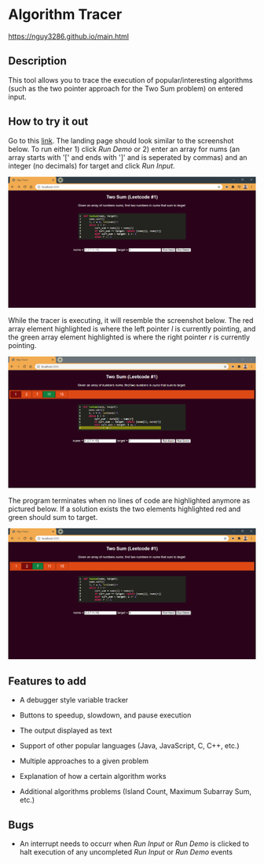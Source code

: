 # Algorithm Tracer

https://nguy3286.github.io/main.html

## Description

This tool allows you to trace the execution of popular/interesting algorithms (such as the two pointer approach for the Two Sum problem) on entered input.

## How to try it out

Go to this [link](https://nguy3286.github.io/main.html). The landing page should look similar to the screenshot below. To run either 1) click _Run Demo_ or 2) enter an array for nums (an array starts with '[' and ends with ']' and is seperated by commas) and an integer (no decimals) for target and click _Run Input_.

![alt text](https://github.com/nguy3286/Algo_Simulator/blob/main/files/loadView.PNG?raw=true)
   
While the tracer is executing, it will resemble the screenshot below. The red array element highlighted is where the left pointer _l_ is currently pointing, and the green array element highlighted is where the right pointer _r_ is currently pointing.

![alt text](https://github.com/nguy3286/Algo_Simulator/blob/main/files/runView.PNG?raw=true)

The program terminates when no lines of code are highlighted anymore as pictured below. If a solution exists the two elements highlighted red and green should sum to target.

![alt text](https://github.com/nguy3286/Algo_Simulator/blob/main/files/finishView.PNG?raw=true)

## Features to add

* A debugger style variable tracker

* Buttons to speedup, slowdown, and pause execution

* The output displayed as text

* Support of other popular languages (Java, JavaScript, C, C++, etc.)

* Multiple approaches to a given problem

* Explanation of how a certain algorithm works

* Additional algorithms problems (Island Count, Maximum Subarray Sum, etc.)

## Bugs

* An interrupt needs to occurr when _Run Input_ or _Run Demo_ is clicked to halt execution of any uncompleted _Run Input_ or _Run Demo_ events
